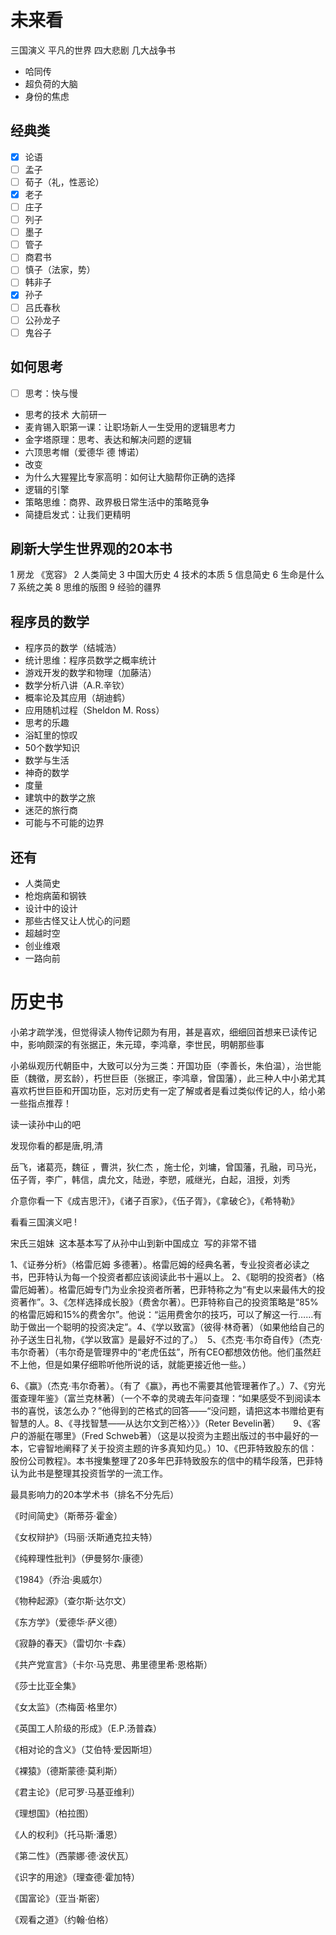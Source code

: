 # 未来看
三国演义
平凡的世界
四大悲剧
几大战争书

- 哈同传
- 超负荷的大脑
- 身份的焦虑

## 经典类
- [x] 论语
- [ ] 孟子
- [ ] 荀子（礼，性恶论）
- [x] 老子
- [ ] 庄子
- [ ] 列子
- [ ] 墨子
- [ ] 管子
- [ ] 商君书
- [ ] 慎子（法家，势）
- [ ] 韩非子
- [x] 孙子
- [ ] 吕氏春秋
- [ ] 公孙龙子
- [ ] 鬼谷子

## 如何思考
- [ ] 思考：快与慢
- 思考的技术 大前研一
- 麦肯锡入职第一课：让职场新人一生受用的逻辑思考力
- 金字塔原理：思考、表达和解决问题的逻辑
- 六顶思考帽（爱德华 德 博诺）
- 改变
- 为什么大猩猩比专家高明：如何让大脑帮你正确的选择
- 逻辑的引擎
- 策略思维：商界、政界极日常生活中的策略竞争
- 简捷启发式：让我们更精明

## 刷新大学生世界观的20本书
1 房龙 《宽容》
2 人类简史
3 中国大历史
4 技术的本质
5 信息简史
6 生命是什么
7 系统之美
8 思维的版图
9 经验的疆界

## 程序员的数学
- 程序员的数学（结城浩）
- 统计思维：程序员数学之概率统计
- 游戏开发的数学和物理（加藤洁）
- 数学分析八讲（A.R.辛钦）
- 概率论及其应用（胡迪鹤）
- 应用随机过程（Sheldon M. Ross）
- 思考的乐趣
- 浴缸里的惊叹
- 50个数学知识
- 数学与生活
- 神奇的数学
- 度量
- 建筑中的数学之旅
- 迷茫的旅行商
- 可能与不可能的边界

## 还有
- 人类简史
- 枪炮病菌和钢铁
- 设计中的设计
- 那些古怪又让人忧心的问题
- 超越时空
- 创业维艰
- 一路向前

# 历史书
小弟才疏学浅，但觉得读人物传记颇为有用，甚是喜欢，细细回首想来已读传记中，影响颇深的有张据正，朱元璋，李鸿章，李世民，明朝那些事

小弟纵观历代朝臣中，大致可以分为三类：开国功臣（李善长，朱伯温），治世能臣（魏徵，房玄龄），朽世巨臣（张据正，李鸿章，曾国藩），此三种人中小弟尤其喜欢朽世巨臣和开国功臣，忘对历史有一定了解或者是看过类似传记的人，给小弟一些指点推荐！

读一读孙中山的吧

发现你看的都是唐,明,清

岳飞，诸葛亮，魏征 ，曹洪，狄仁杰 ，施士伦，刘墉，曾国藩，孔融，司马光，伍子胥，李广，韩信，虞允文，陆逊，李愬，戚继光，白起，沮授，刘秀

介意你看一下《成吉思汗》，《诸子百家》，《伍子胥》，《拿破仑》，《希特勒》

看看三国演义吧 !

宋氏三姐妹  这本基本写了从孙中山到新中国成立  写的非常不错

1、《证券分析》（格雷厄姆 多德著）。格雷厄姆的经典名著，专业投资者必读之书，巴菲特认为每一个投资者都应该阅读此书十遍以上。 2、《聪明的投资者》（格雷厄姆著）。格雷厄姆专门为业余投资者所著，巴菲特称之为“有史以来最伟大的投资著作”。3、《怎样选择成长股》（费舍尔著）。巴菲特称自己的投资策略是“85%的格雷厄姆和15%的费舍尔”。他说：“运用费舍尔的技巧，可以了解这一行……有助于做出一个聪明的投资决定”。4、《学以致富》（彼得·林奇著）（如果他给自己的孙子送生日礼物，《学以致富》是最好不过的了。）　5、《杰克·韦尔奇自传》（杰克·韦尔奇著）（韦尔奇是管理界中的“老虎伍兹”，所有CEO都想效仿他。他们虽然赶不上他，但是如果仔细聆听他所说的话，就能更接近他一些。）

6、《赢》（杰克·韦尔奇著）。（有了《赢》，再也不需要其他管理著作了。）7、《穷光蛋查理年鉴》（富兰克林著）（一个不幸的灵魂去年问查理：“如果感受不到阅读本书的喜悦，该怎么办？”他得到的芒格式的回答——“没问题，请把这本书赠给更有智慧的人。8、《寻找智慧——从达尔文到芒格〉〉》（Reter Bevelin著）　　9、《客户的游艇在哪里》（Fred Schweb著）（这是以投资为主题出版过的书中最好的一本，它睿智地阐释了关于投资主题的许多真知灼见。）10、《巴菲特致股东的信：股份公司教程》。本书搜集整理了20多年巴菲特致股东的信中的精华段落，巴菲特认为此书是整理其投资哲学的一流工作。





最具影响力的20本学术书（排名不分先后）

《时间简史》（斯蒂芬·霍金）

《女权辩护》（玛丽·沃斯通克拉夫特）

《纯粹理性批判》（伊曼努尔·康德）

《1984》（乔治·奥威尔）

《物种起源》（查尔斯·达尔文）

《东方学》（爱德华·萨义德）

《寂静的春天》（雷切尔·卡森）

《共产党宣言》（卡尔·马克思、弗里德里希·恩格斯）


《莎士比亚全集》

《女太监》（杰梅茵·格里尔）

《英国工人阶级的形成》（E.P.汤普森）

《相对论的含义》（艾伯特·爱因斯坦）

《裸猿》（德斯蒙德·莫利斯）

《君主论》（尼可罗·马基亚维利）

《理想国》（柏拉图）

《人的权利》（托马斯·潘恩）

《第二性》（西蒙娜·德·波伏瓦）

《识字的用途》（理查德·霍加特）

《国富论》（亚当·斯密）

《观看之道》（约翰·伯格）
